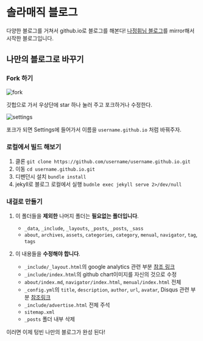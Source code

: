 # 솔라매직 블로그

다양한 블로그를 거쳐서 github.io로 블로그를 해본다! [나정휘님 블로그](https://github.com/justiceHui/justiceHui.github.io)를 mirror해서 시작한 블로그입니다.

## 나만의 블로그로 바꾸기

### Fork 하기

![fork](https://i.imgur.com/vXoImRp.png)

깃헙으로 가서 우상단에 star 하나 눌러 주고 포크하거나 수정한다.

![settings](https://i.imgur.com/hcfeI0c.png)

포크가 되면 Settings에 들어가서 이름을 `username.github.io` 처럼 바꿔주자.

### 로컬에서 빌드 해보기

1. 클론
    `git clone https://github.com/username/username.github.io.git`
2. 이동
    `cd username.github.io.git`
3. 디펜던시 설치
    `bundle install`
4. jekyll로 블로그 로컬에서 실행
    `budnle exec jekyll serve 2>/dev/null`

### 내걸로 만들기

1. 이 폴더들을 **제외한** 나머지 폴더는 **필요없는 폴더입니다**.
    - `_data`, `_include`, `_layouts`, `_posts`, `_posts`, `_sass`
    - `about`, `archives`, `assets`, `categories`, `category`, `menual`, `navigator`, `tag`, `tags`

2. 이 내용들을 **수정해야 합니다**.
    - `_include/_layout.html`의 google analytics 관련 부분 [참조 링크](https://analyticsmarketing.co.kr/digital-analytics/google-analytics-basics/2232/)
    - `_include/index.html`의 github chart이미지를 자신의 것으로 수정
    - `about/index.md`, `navigator/index.html`, `menual/index.html` 전체
    - `_config.yml`의 `title`, `description`, `author`, `url`, `avatar`, Disqus 관련 부분 [참조링크](https://devmjun.github.io/archive/addComments)
    - `_include/advertise.html` 전체 주석
    - `sitemap.xml`
    - `_posts` 폴더 내부 삭제

이러면 이제 텅빈 나만의 블로그가 완성 된다!
